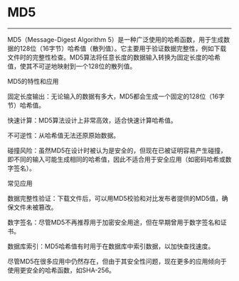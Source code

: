 # MD5

----

MD5（Message-Digest Algorithm 5）是一种广泛使用的哈希函数，用于生成数据的128位（16字节）哈希值（散列值）。它主要用于验证数据完整性，例如下载文件时的完整性检查。MD5算法将任意长度的数据输入转换为固定长度的哈希值，使其不可逆地映射到一个128位的散列值。

MD5的特性和应用

固定长度输出：无论输入的数据有多大，MD5都会生成一个固定的128位（16字节）哈希值。

快速计算：MD5算法设计上非常高效，适合快速计算哈希值。

不可逆性：从哈希值无法还原原始数据。

碰撞风险：虽然MD5在设计时被认为是安全的，但现在已被证明容易产生碰撞，即不同的输入可能生成相同的哈希值，因此不适合用于安全应用（如密码哈希或数字签名）。

常见应用

数据完整性验证：下载文件后，可以用MD5校验和对比发布者提供的MD5值，确保文件未被篡改。

数字签名：尽管MD5不再推荐用于加密安全用途，但在早期曾用于数字签名和证书。

数据库索引：MD5哈希值有时用于在数据库中索引数据，以加快查找速度。

尽管MD5在很多应用中仍然存在，但由于其安全性问题，现在更多的应用倾向于使用更安全的哈希函数，如SHA-256。


